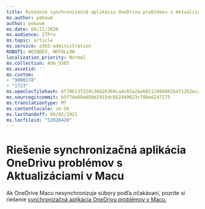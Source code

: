 ```yaml
---
title: Riešenie synchronizačná aplikácia OneDrivu problémov s Aktualizáciami v Macu
ms.author: pebaum
author: pebaum
ms.date: 04/21/2020
ms.audience: ITPro
ms.topic: article
ms.service: o365-administration
ROBOTS: NOINDEX, NOFOLLOW
localization_priority: Normal
ms.collection: Adm_O365
ms.assetid: ''
ms.custom:
- "9000178"
- "1723"
ms.openlocfilehash: 6f70613f210c36b263b9cadc03a2beb011290d96354f1262eca9dd87c0ff28fd
ms.sourcegitcommit: b5f7da89a650d2915dc652449623c78be6247175
ms.translationtype: MT
ms.contentlocale: sk-SK
ms.lasthandoff: 08/05/2021
ms.locfileid: "53928420"
---
```

# <a name="fix-onedrive-sync-issues-on-a-mac"></a>Riešenie synchronizačná aplikácia OneDrivu problémov s Aktualizáciami v Macu

Ak OneDrive Macu nesynchronizuje súbory podľa očakávaní, pozrite si riešenie [synchronizačná aplikácia OneDrivu problémov v Macu.](https://support.office.com/article/fix-onedrive-sync-problems-on-a-mac-af3012d7-13ec-4ac9-bbb1-ebcd2a0cd756)





